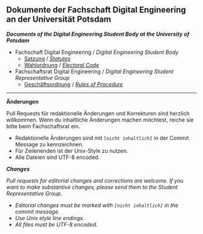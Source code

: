 ## Dokumente der Fachschaft Digital Engineering an der Universität Potsdam
***Documents of the Digital Engineering Student Body at the University of Potsdam***

- Fachschaft Digital Engineering / *Digital Engineering Student Body*
    - [Satzung](https://github.com/fsr-de/docs/blob/master/satzung.md) / [*Statutes*](https://github.com/fsr-de/docs/blob/master/statutes.md)
    - [Wahlordnung](https://github.com/fsr-de/docs/blob/master/wahlordnung.md) / [*Electoral Code*](https://github.com/fsr-de/docs/blob/master/electoral_code.md)
- Fachschaftsrat Digital Engineering / *Digital Engineering Student Representative Group*
    - [Geschäftsordnung](https://github.com/fsr-de/docs/blob/master/geschaeftsordnung-fsr.md) / [*Rules of Procedure*](https://github.com/fsr-de/docs/blob/master/rules_of_procedure-fsr.md)

-----

**Änderungen**

Pull Requests für redaktionelle Änderungen und Korrekturen sind herzlich willkommen. Wenn du inhaltliche Änderungen machen möchtest, reiche sie bitte beim Fachschaftsrat ein.

- Redaktionelle Änderungen sind mit `[nicht inhaltlich]` in der Commit Message zu kennzeichnen.
- Für Zeilenenden ist der Unix-Style zu nutzen.
- Alle Dateien sind UTF-8 encoded.


***Changes***

*Pull requests for editorial changes and corrections are welcome. If you want to make substantive changes, please send them to the Student Representative Group.*

- *Editorial changes must be marked with `[nicht inhaltlich]` in the commit message.*
- *Use Unix style line endings.*
- *All files must be UTF-8 encoded.*
